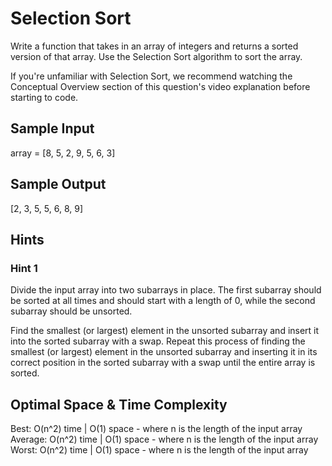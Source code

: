 # Selection Sort

Write a function that takes in an array of integers and returns a sorted version of that array. 
Use the Selection Sort algorithm to sort the array.

If you're unfamiliar with Selection Sort, we recommend watching the Conceptual Overview section
of this question's video explanation before starting to code.

## Sample Input
array = [8, 5, 2, 9, 5, 6, 3]

## Sample Output
[2, 3, 5, 5, 6, 8, 9]

## Hints

### Hint 1
Divide the input array into two subarrays in place. The first subarray should be sorted at all 
times and should start with a length of 0, while the second subarray should be unsorted. 

Find the smallest (or largest) element in the unsorted subarray and insert it into the sorted 
subarray with a swap. Repeat this process of finding the smallest (or largest) element in the 
unsorted subarray and inserting it in its correct position in the sorted subarray with a 
swap until the entire array is sorted.

## Optimal Space & Time Complexity
Best: O(n^2) time | O(1) space - where n is the length of the input array 
Average: O(n^2) time | O(1) space - where n is the length of the input array 
Worst: O(n^2) time | O(1) space - where n is the length of the input array

